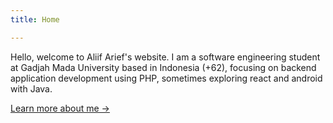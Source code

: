 ```yaml
---
title: Home

---
```

Hello, welcome to Aliif Arief's website. I am a software engineering student at Gadjah Mada University based in Indonesia (+62), focusing on backend application development using PHP, sometimes exploring react and android with Java.

[Learn more about me →](/about/)
